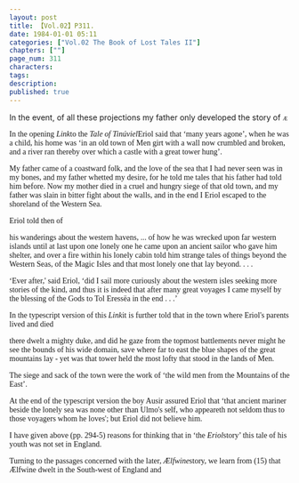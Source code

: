 ```yaml
---
layout: post
title: 【Vol.02】P311.
date: 1984-01-01 05:11
categories: ["Vol.02 The Book of Lost Tales II"]
chapters: [""]
page_num: 311
characters: 
tags: 
description: 
published: true
---
```


<p style="text-indent: 0;">
In the event, of all these projections my father only developed the story of </FONT><FONT FACE="Georgia" SIZE="1">Æ</FONT><FONT FACE="Georgia" 
</p>

In the opening <I>Link</I>to the <I>Tale of Tinúviel</I>Eriol said that ‘many years agone’, when he was a child, his home was ‘in an old town of Men girt with a wall now crumbled and broken, and a river ran thereby over which a castle with a great tower hung’.

My father came of a coastward folk, and the love of the sea that I had never seen was in my bones, and my father whetted my desire, for he told me tales that his father had told him before. Now my mother died in a cruel and hungry siege of that old town, and my father was slain in bitter fight about the walls, and in the end I Eriol escaped to the shoreland of the Western Sea.

Eriol told then of

his wanderings about the western havens, ... of how he was wrecked upon far western islands until at last upon one lonely one he came upon an ancient sailor who gave him shelter, and over a fire within his lonely cabin told him strange tales of things beyond the Western Seas, of the Magic Isles and that most lonely one that lay beyond. . . .

‘Ever after,' said Eriol, ‘did I sail more curiously about the western isles seeking more stories of the kind, and thus it is indeed that after many great voyages I came myself by the blessing of the Gods to Tol Eressëa in the end . . .’

In the typescript version of this <I>Link</I>it is further told that in the town where Eriol's parents lived and died

there dwelt a mighty duke, and did he gaze from the topmost battlements never might he see the bounds of his wide domain, save where far to east the blue shapes of the great mountains lay - yet was that tower held the most lofty that stood in the lands of Men.

The siege and sack of the town were the work of ‘the wild men from the Mountains of the East’.

At the end of the typescript version the boy Ausir assured Eriol that ‘that ancient mariner beside the lonely sea was none other than Ulmo's self, who appeareth not seldom thus to those voyagers whom he loves'; but Eriol did not believe him.

I have given above (pp. 294-5) reasons for thinking that in ‘the <I>Eriol</I>story’ this tale of his youth was not set in England.

Turning to the passages concerned with the later, <I>Ælfwine</I>story, we learn from (15) that Ælfwine dwelt in the South-west of England and

